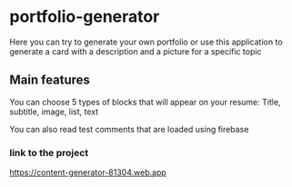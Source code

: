 # portfolio-generator
Here you can try to generate your own portfolio or use this application to generate a card with a description and a picture for a specific topic

## Main features
You can choose 5 types of blocks that will appear on your resume:
Title, subtitle, image, list, text

You can also read test comments that are loaded using firebase

### link to the project
https://content-generator-81304.web.app
